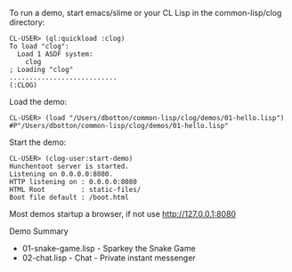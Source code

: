 

To run a demo, start emacs/slime or your CL Lisp in the common-lisp/clog directory:

```
CL-USER> (ql:quickload :clog)
To load "clog":
  Load 1 ASDF system:
    clog
; Loading "clog"
...........................
(:CLOG)
```

Load the demo:

```
CL-USER> (load "/Users/dbotton/common-lisp/clog/demos/01-hello.lisp")
#P"/Users/dbotton/common-lisp/clog/demos/01-hello.lisp"
```

Start the demo:

```
CL-USER> (clog-user:start-demo)
Hunchentoot server is started.
Listening on 0.0.0.0:8080.
HTTP listening on : 0.0.0.0:8080
HTML Root         : static-files/
Boot file default : /boot.html
```

Most demos startup a browser, if not use http://127.0.0.1:8080

Demo Summary

- 01-snake-game.lisp - Sparkey the Snake Game
- 02-chat.lisp       - Chat - Private instant messenger
